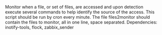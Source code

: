 Monitor when a file, or set of files, are accessed and upon detection execute several commands to help identify the source of the access.
This script should be run by cron every minute.
The file files2monitor should contain the files to monitor, all in one line, space separated.
Dependencies: inotify-tools, flock, zabbix_sender
